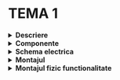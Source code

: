 # TEMA 1

<details>
  <summary><b>Descriere</b></summary>

  ## 
-	In cadrul acestei teme, am simulat un sistem de încărcare a unui vehicul electric, utilizând mai multe componente (butoane, LED-uri).
  
-	LED-ul RGB este folosit pentru a arăta stadiul încărcării (ROȘU - încărcarea se desfășoară, este activă, VERDE - stația este liberă), iar celelalte 4 pentru procentele de încărcare (25%, 50%, 75%, 100%).
  
-	Inițial, butoanele și pinii pentru LED-uri sunt setate ca intrări, respectiv, ieșiri, LED-ul RGB este verde.
  
-	Procesul de încărcare începe odată cu apăsarea butonului de START, LED-urile pentru 25%, 50%, 75% și 100% clipesc progresiv, simulând progresul încărcării.
  
- În timpul acestui proces, LED-ul RGB devine roșu.
  
-  Dacă este apăsat și menținut timp de 1 secundă, procesul de încărcare este oprit imediat, iar o animație de oprire este rulată (LED-urile clipesc de trei ori).
  
-	Dacă butonul este apăsat atunci când stația este liberă, acesta nu va genera nici o reacție.
  
-	La finalul încărcării sau la oprirea ei, LED-ul RGB devine verde, indicând că procesul s-a terminat.

##
</details>


<details> 
  <summary><b>Componente</b></summary>
  
  ## Componente:
	4x LED-uri (pentru a simula procentul de încărcare)
	1x LED RGB (pentru starea de liber sau ocupat)
	2x Butoane (pentru start încărcare și stop încărcare)
	8x Rezistoare (6x 220/330ohm, 2x 1K)
	Breadboard
	Linii de legătură

    ##
</details>


<details>
  <summary> <b> Schema electrica </b> </summary>

  ## Schema electrica
  
  ##
</details>


<details>
  <summary> <b> Montajul </b> </summary>
  
  ## Montajul implementat fizic:
  

##
</details>


<details>
  <summary> <b> Montajul fizic functionalitate </b> </summary>

  ## Functionalitatea montajului fizic:
  
  ##
</details>
